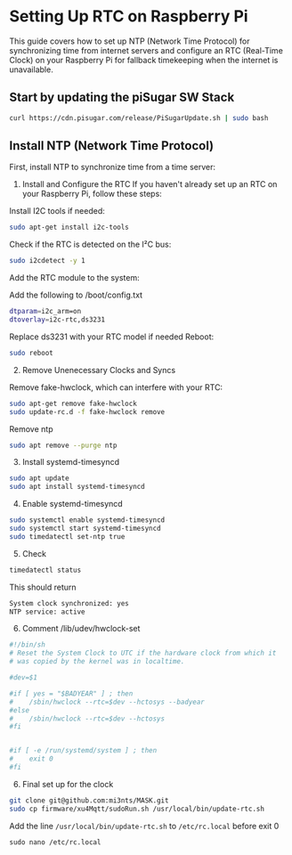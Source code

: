 
# Setting Up RTC on Raspberry Pi

This guide covers how to set up NTP (Network Time Protocol) for synchronizing time from internet servers and configure an RTC (Real-Time Clock) on your Raspberry Pi for fallback timekeeping when the internet is unavailable.


## Start by updating the piSugar SW Stack 

```bash 
curl https://cdn.pisugar.com/release/PiSugarUpdate.sh | sudo bash
```

## Install NTP (Network Time Protocol)

First, install NTP to synchronize time from a time server:

1. Install and Configure the RTC
If you haven't already set up an RTC on your Raspberry Pi, follow these steps:

Install I2C tools if needed:
```bash
sudo apt-get install i2c-tools
```
Check if the RTC is detected on the I²C bus:
```bash
sudo i2cdetect -y 1
```
Add the RTC module to the system:

Add the following to /boot/config.txt
```bash
dtparam=i2c_arm=on
dtoverlay=i2c-rtc,ds3231
```
Replace ds3231 with your RTC model if needed
Reboot:
```bash
sudo reboot
```

2. Remove Unenecessary Clocks and Syncs 

Remove fake-hwclock, which can interfere with your RTC:
```bash
sudo apt-get remove fake-hwclock
sudo update-rc.d -f fake-hwclock remove
```
Remove ntp 

```bash 
sudo apt remove --purge ntp
```

3.  Install systemd-timesyncd
```bash
sudo apt update
sudo apt install systemd-timesyncd
```

4. Enable systemd-timesyncd
```bash
sudo systemctl enable systemd-timesyncd
sudo systemctl start systemd-timesyncd
sudo timedatectl set-ntp true
```
5. Check
```bash 
timedatectl status
```
This should return 
```bash 
System clock synchronized: yes
NTP service: active
```

6. Comment /lib/udev/hwclock-set


``` bash 
#!/bin/sh
# Reset the System Clock to UTC if the hardware clock from which it
# was copied by the kernel was in localtime.

#dev=$1

#if [ yes = "$BADYEAR" ] ; then
#    /sbin/hwclock --rtc=$dev --hctosys --badyear
#else
#    /sbin/hwclock --rtc=$dev --hctosys
#fi


#if [ -e /run/systemd/system ] ; then
#    exit 0
#fi
```

6. Final set up for the clock 
``` bash 
git clone git@github.com:mi3nts/MASK.git
sudo cp firmware/xu4Mqtt/sudoRun.sh /usr/local/bin/update-rtc.sh
```
Add the line `/usr/local/bin/update-rtc.sh` to `/etc/rc.local`  before exit 0
```
sudo nano /etc/rc.local
```
